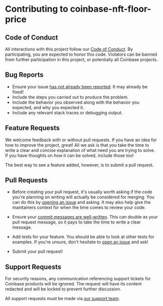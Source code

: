 # Contributing to coinbase-nft-floor-price

## Code of Conduct

All interactions with this project follow our [Code of Conduct][code-of-conduct].
By participating, you are expected to honor this code. Violators can be banned
from further participation in this project, or potentially all Coinbase projects.

[code-of-conduct]: https://github.com/coinbase/code-of-conduct

## Bug Reports

* Ensure your issue [has not already been reported][1]. It may already be fixed!
* Include the steps you carried out to produce the problem.
* Include the behavior you observed along with the behavior you expected, and
  why you expected it.
* Include any relevant stack traces or debugging output.

## Feature Requests

We welcome feedback with or without pull requests. If you have an idea for how
to improve the project, great! All we ask is that you take the time to write a
clear and concise explanation of what need you are trying to solve. If you have
thoughts on _how_ it can be solved, include those too!

The best way to see a feature added, however, is to submit a pull request.

## Pull Requests

* Before creating your pull request, it's usually worth asking if the code
  you're planning on writing will actually be considered for merging. You can
  do this by [opening an issue][1] and asking. It may also help give the
  maintainers context for when the time comes to review your code.

* Ensure your [commit messages are well-written][2]. This can double as your
  pull request message, so it pays to take the time to write a clear message.

* Add tests for your feature. You should be able to look at other tests for
  examples. If you're unsure, don't hesitate to [open an issue][1] and ask!

* Submit your pull request!

## Support Requests

For security reasons, any communication referencing support tickets for Coinbase
products will be ignored. The request will have its content redacted and will
be locked to prevent further discussion.

All support requests must be made via [our support team][3].

[1]: https://github.com/coinbase/coinbase-nft-floor-price/issues
[2]: https://medium.com/brigade-engineering/the-secrets-to-great-commit-messages-106fc0a92a25
[3]: https://support.coinbase.com/customer/en/portal/articles/2288496-how-can-i-contact-coinbase-support-